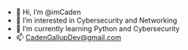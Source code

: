 - 👋 Hi, I’m @imCaden
- 👀 I’m interested in Cybersecurity and Networking
- 🌱 I’m currently learning Python and Cybersecurity 
- 📫 CadenGallupDev@gmail.com



